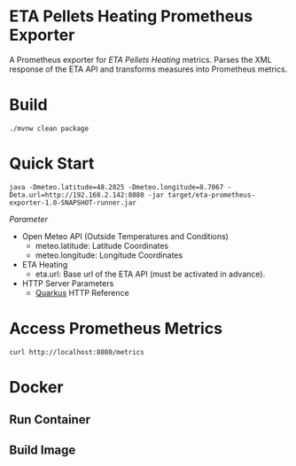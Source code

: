 # ETA Pellets Heating Prometheus Exporter

A Prometheus exporter for *ETA Pellets Heating* metrics. Parses the XML response of the ETA API and transforms measures
into Prometheus metrics.

# Build

```
./mvnw clean package
```

# Quick Start

```
java -Dmeteo.latitude=48.2825 -Dmeteo.longitude=8.7067 -Deta.url=http://192.168.2.142:8080 -jar target/eta-prometheus-exporter-1.0-SNAPSHOT-runner.jar 
```

*Parameter*

- Open Meteo API (Outside Temperatures and Conditions)
    - meteo.latitude: Latitude Coordinates
    - meteo.longitude: Longitude Coordinates
- ETA Heating
    - eta.url: Base url of the ETA API (must be activated in advance).
- HTTP Server Parameters
    - [Quarkus](https://quarkus.io/guides/http-reference) HTTP Reference

# Access Prometheus Metrics
```
curl http://localhost:8080/metrics
```
# Docker
## Run Container

## Build Image
```

```
